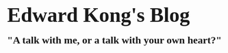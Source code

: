 # <font face="Snell Roundhand" size=8><b>Edward Kong's Blog</b></font>

<font face="Bradley Hand" size=5><b>"A talk with me, or a talk with your own heart?"</b></font>


